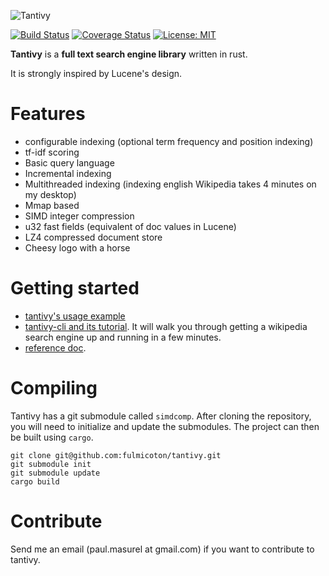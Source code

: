 ![Tantivy](http://fulmicoton.com/tantivy_500.png#h)

[![Build Status](https://travis-ci.org/fulmicoton/tantivy.svg?branch=master)](https://travis-ci.org/fulmicoton/tantivy)
[![Coverage Status](https://coveralls.io/repos/github/fulmicoton/tantivy/badge.svg?branch=master)](https://coveralls.io/github/fulmicoton/tantivy?branch=master)
[![License: MIT](https://img.shields.io/badge/License-MIT-yellow.svg)](https://opensource.org/licenses/MIT)



**Tantivy** is a **full text search engine library** written in rust.

It is strongly inspired by Lucene's design.

# Features

- configurable indexing (optional term frequency and position indexing)
- tf-idf scoring
- Basic query language
- Incremental indexing
- Multithreaded indexing (indexing english Wikipedia takes 4 minutes on my desktop)
- Mmap based
- SIMD integer compression
- u32 fast fields (equivalent of doc values in Lucene)
- LZ4 compressed document store
- Cheesy logo with a horse

# Getting started

- [tantivy's usage example](http://fulmicoton.com/tantivy-examples/simple_search.html)
- [tantivy-cli and its tutorial](https://github.com/fulmicoton/tantivy-cli).
It will walk you through getting a wikipedia search engine up and running in a few minutes.
- [reference doc](http://fulmicoton.com/tantivy/tantivy/index.html).


# Compiling 

Tantivy has a git submodule called `simdcomp`.
After cloning the repository, you will need to initialize and update
the submodules. The project can then be built using `cargo`.

    git clone git@github.com:fulmicoton/tantivy.git
    git submodule init
    git submodule update
    cargo build



# Contribute

Send me an email (paul.masurel at gmail.com) if you want to contribute to tantivy. 
